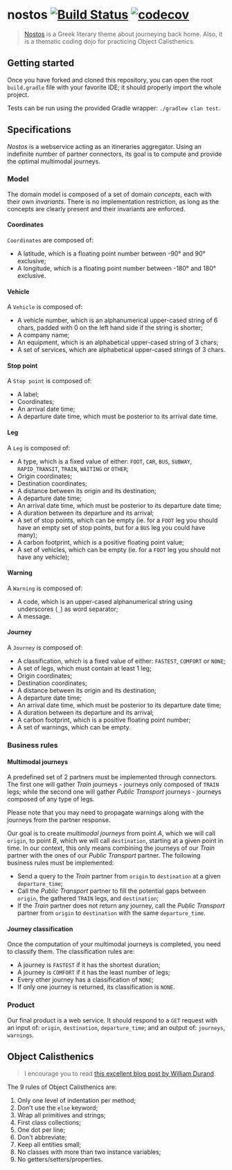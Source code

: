 # nostos [![Build Status](https://travis-ci.org/MrKloan/nostos.svg?branch=master)](https://travis-ci.org/MrKloan/nostos) [![codecov](https://codecov.io/gh/MrKloan/nostos/branch/master/graph/badge.svg)](https://codecov.io/gh/MrKloan/nostos)
> [Nostos](https://en.wikipedia.org/wiki/Nostos) is a Greek literary theme about journeying back home. Also, it is a thematic coding dojo for practicing Object Calisthenics.

## Getting started

Once you have forked and cloned this repository, you can open the root `build.gradle` file with your favorite IDE;
it should properly import the whole project.

Tests can be run using the provided Gradle wrapper: `./gradlew clan test`.


## Specifications

*Nostos* is a webservice acting as an itineraries aggregator. Using an indefinite number of partner connectors, its goal 
is to compute and provide the optimal multimodal journeys. 

### Model

The domain model is composed of a set of domain *concepts*, each with their own *invariants*. There is no implementation
restriction, as long as the concepts are clearly present and their invariants are enforced.

#### Coordinates

`Coordinates` are composed of:
* A latitude, which is a floating point number between -90° and 90° exclusive;
* A longitude, which is a floating point number between -180° and 180° exclusive.

#### Vehicle

A `Vehicle` is composed of: 
* A vehicle number, which is an alphanumerical upper-cased string of 6 chars, padded with 0 on the left hand side if the string is shorter;
* A company name;
* An equipment, which is an alphabetical upper-cased string of 3 chars;
* A set of services, which are alphabetical upper-cased strings of 3 chars.

#### Stop point

A `Stop point` is composed of: 
* A label;
* Coordinates;
* An arrival date time;
* A departure date time, which must be posterior to its arrival date time.

#### Leg

A `Leg` is composed of:
* A type, which is a fixed value of either: `FOOT`, `CAR`, `BUS`, `SUBWAY`, `RAPID_TRANSIT`, `TRAIN`, `WAITING` or `OTHER`;
* Origin coordinates;
* Destination coordinates;
* A distance between its origin and its destination;
* A departure date time;
* An arrival date time, which must be posterior to its departure date time;
* A duration between its departure and its arrival;
* A set of stop points, which can be empty (ie. for a `FOOT` leg you should have an empty set of stop points, but for a `BUS` leg you could have many);
* A carbon footprint, which is a positive floating point value;
* A set of vehicles, which can be empty (ie. for a `FOOT` leg you should not have any vehicle);

#### Warning

A `Warning` is composed of:
* A code, which is an upper-cased alphanumerical string using underscores (`_`) as word separator;
* A message.

#### Journey

A `Journey` is composed of:
* A classification, which is a fixed value of either: `FASTEST`, `COMFORT` or `NONE`;
* A set of legs, which must contain at least 1 leg;
* Origin coordinates;
* Destination coordinates;
* A distance between its origin and its destination;
* A departure date time;
* An arrival date time, which must be posterior to its departure date time;
* A duration between its departure and its arrival;
* A carbon footprint, which is a positive floating point number;
* A set of warnings, which can be empty.

### Business rules

#### Multimodal journeys

A predefined set of 2 partners must be implemented through connectors. The first one will gather *Train* journeys - 
journeys only composed of `TRAIN` legs; while the second one will gather *Public Transport* journeys - journeys composed
of any type of legs. 

Please note that you may need to propagate warnings along with the journeys from the partner response. 

Our goal is to create *multimodal journeys* from point *A*, which we will call `origin`, to point *B*, which we will call
`destination`, starting at a given point in time. In our context, this only means combining the journeys of our *Train* 
partner with the ones of our *Public Transport* partner. The following business rules must be implemented:

* Send a query to the *Train* partner from `origin` to `destination` at a given `departure_time`;
* Call the *Public Transport* partner to fill the potential gaps between `origin`, the gathered `TRAIN` legs, and `destination`;
* If the *Train* partner does not return any journey, call the *Public Transport* partner from `origin` to `destination` with the same `departure_time`.

#### Journey classification

Once the computation of your multimodal journeys is completed, you need to classify them. The classification rules are:

* A journey is `FASTEST` if it has the shortest duration;
* A journey is `COMFORT` if it has the least number of legs;
* Every other journey has a classification of `NONE`;
* If only one journey is returned, its classification is `NONE`.

### Product

Our final product is a web service. It should respond to a `GET` request with an input of: `origin`, `destination`, 
`departure_time`; and an output of: `journeys`, `warnings`.


## Object Calisthenics
> I encourage you to read [this excellent blog post by William Durand](https://williamdurand.fr/2013/06/03/object-calisthenics/).

The 9 rules of Object Calisthenics are:

1. Only one level of indentation per method;
2. Don't use the `else` keyword;
3. Wrap all primitives and strings;
4. First class collections;
5. One dot per line;
6. Don't abbreviate;
7. Keep all entities small;
8. No classes with more than two instance variables;
9. No getters/setters/properties.